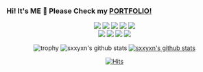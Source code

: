 ### Hi! It's ME 👋 Please Check my <a href='https://sxxyxn.wixsite.com/portfolio/'><b>PORTFOLIO!</a></b>

<!--
**sxxyxn/sxxyxn** is a ✨ _special_ ✨ repository because its `README.md` (this file) appears on your GitHub profile.

Here are some ideas to get you started:

- 🔭 I’m currently working on ...
- 🌱 I’m currently learning ...
- 👯 I’m looking to collaborate on ...
- 🤔 I’m looking for help with ...
- 💬 Ask me about ...
- 📫 How to reach me: ...
- 😄 Pronouns: ...
- ⚡ Fun fact: ...
-->
<div align="center">
<img src="https://img.shields.io/badge/python-3776AB?style=flat-square&logo=python&logoColor=white"/> <img src="https://img.shields.io/badge/PostgreSQL-4169E1?style=flat-square&logo=PostgreSQL&logoColor=white"/> <img src="https://img.shields.io/badge/SQLite-003B57?style=flat-square&logo=SQLite&logoColor=white"/> <img src="https://img.shields.io/badge/Oracle-F80000?style=flat-square&logo=Oracle&logoColor=white"/> <img src="https://img.shields.io/badge/Docker-2496ED?style=flat-square&logo=Docker&logoColor=white"/></br>
<img src="https://img.shields.io/badge/Git-F05032?style=flat-square&logo=Git&logoColor=white"/> <img src="https://img.shields.io/badge/VSCode-007ACC?style=flat-square&logo=VisualStudioCode&logoColor=white"/> <img src="https://img.shields.io/badge/Tableau-E97627?style=flat-square&logo=Tableau&logoColor=white"/> <img src="https://img.shields.io/badge/Metabase-509EE3?style=flat-square&logo=Metabase&logoColor=white"/> 
  
![trophy](https://github-profile-trophy.vercel.app/?username=sxxyxn)
![sxxyxn's github stats](https://github-readme-stats.vercel.app/api?username=sxxyxn&show_icons=true)
[![sxxyxn's github stats](https://github-readme-stats.vercel.app/api/top-langs/?username=sxxyxn&show_icons=true&hide_border=true&title_color=004386&icon_color=004386&layout=compact)](https://github.com/sxxyxn)

[![Hits](https://hits.seeyoufarm.com/api/count/incr/badge.svg?url=https%3A%2F%2Fgithub.com%2Fsxxyxn&count_bg=%233D96C8&title_bg=%23555555&icon=&icon_color=%23E7E7E7&title=hits&edge_flat=false)](https://hits.seeyoufarm.com)
</div>
